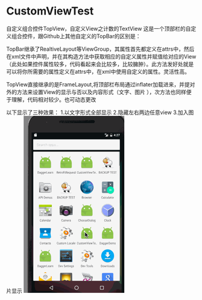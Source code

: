 # CustomViewTest
自定义组合控件TopView，自定义View之计数的TextView
这是一个顶部栏的自定义组合控件，跟Github上其他自定义的TopBar的区别是：
   
TopBar继承了RealtiveLayout等ViewGroup，其属性首先都定义在attrs中，然后在xml文件中声明，并在其构造方法中获取相应的自定义属性并赋值给对应的View（此处如果控件属性较多，代码看起来会比较多，比较臃肿）。此方法发好处就是可以将你所需要的属性定义在attrs中，在xml中使用自定义的属性。灵活性高。

TopView直接继承的是FrameLayout,将顶部栏布局通过inflater加载进来，并提对外的方法来设置View的显示与否以及内容形式（文字、图片 ），次方法也同样便于理解，代码相对较少。也可动态更改

以下显示了三种效果：
1.以文字形式全部显示
2.隐藏左右两边任意view
3.加入图片显示
![image](https://github.com/maqingwei/CustomViewTest/raw/master/screenshots/aaa.gif)
